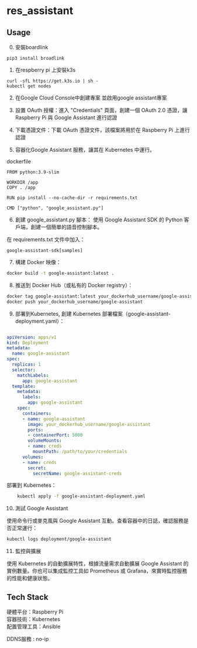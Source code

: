 # res_assistant
## Usage

0. 安裝boardlink
```
pip3 install broadlink
```

1. 在respberry pi 上安裝k3s
```
curl -sfL https://get.k3s.io | sh -
kubectl get nodes
```

2. 在Google Cloud Console中創建專案 並啟用google assistant專案
   
3. 設置 OAuth 授權：進入 "Credentials" 頁面，創建一個 OAuth 2.0 憑證，讓 Raspberry Pi 與 Google Assistant 進行認證
   
4. 下載憑證文件：下載 OAuth 憑證文件，該檔案將用於在 Raspberry Pi 上進行認證

5. 容器化Google Assistant 服務，讓其在 Kubernetes 中運行。


dockerfile
```
FROM python:3.9-slim

WORKDIR /app
COPY . /app

RUN pip install --no-cache-dir -r requirements.txt

CMD ["python", "google_assistant.py"]
```

6. 創建 google_assistant.py 腳本： 使用 Google Assistant SDK 的 Python 客戶端，創建一個簡單的語音控制腳本。

在 requirements.txt 文件中加入：
```
google-assistant-sdk[samples]
```

7. 構建 Docker 映像：

```bash
docker build -t google-assistant:latest .
```
8. 推送到 Docker Hub（或私有的 Docker registry）：

```bash
docker tag google-assistant:latest your_dockerhub_username/google-assistant
docker push your_dockerhub_username/google-assistant
```
9. 部署到Kubernetes, 創建 Kubernetes 部署檔案（google-assistant-deployment.yaml）：

```yaml

apiVersion: apps/v1
kind: Deployment
metadata:
  name: google-assistant
spec:
  replicas: 1
  selector:
    matchLabels:
      app: google-assistant
  template:
    metadata:
      labels:
        app: google-assistant
    spec:
      containers:
      - name: google-assistant
        image: your_dockerhub_username/google-assistant
        ports:
        - containerPort: 5000
        volumeMounts:
        - name: creds
          mountPath: /path/to/your/credentials
      volumes:
      - name: creds
        secret:
          secretName: google-assistant-creds
```
部署到 Kubernetes：

```bash
    kubectl apply -f google-assistant-deployment.yaml
```

10. 測試 Google Assistant

使用命令行或麥克風與 Google Assistant 互動。查看容器中的日誌，確認服務是否正常運行：

```bash
kubectl logs deployment/google-assistant
```
11. 監控與擴展

使用 Kubernetes 的自動擴展特性，根據流量需求自動擴展 Google Assistant 的實例數量。你也可以集成監控工具如 Prometheus 或 Grafana，來實時監控服務的性能和健康狀態。

## Tech Stack
硬體平台：Raspberry Pi  <br>
容器技術：Kubernetes  <br>
配置管理工具：Ansible  <br>

DDNS服務 : no-ip
